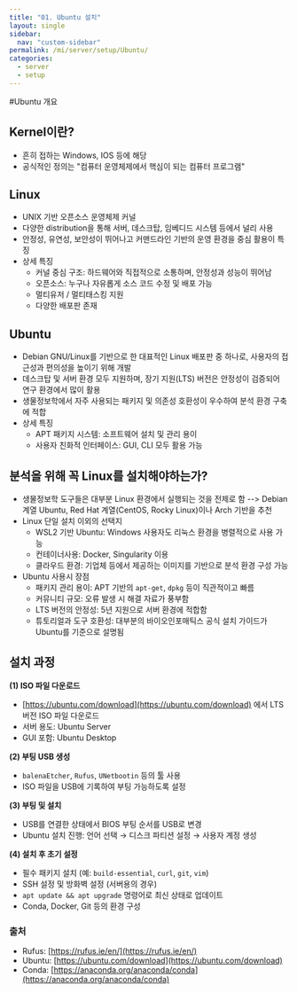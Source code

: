 ```yaml
---
title: "01. Ubuntu 설치"
layout: single
sidebar:
  nav: "custom-sidebar"
permalink: /mi/server/setup/Ubuntu/
categories:
  - server
  - setup
---
```


#Ubuntu 개요

## Kernel이란?

- 흔히 접하는 Windows, IOS 등에 해당
- 공식적인 정의는 "컴퓨터 운영체제에서 핵심이 되는 컴퓨터 프로그램"


## Linux

- UNIX 기반 오픈소스 운영체제 커널
- 다양한 distribution을 통해 서버, 데스크탑, 임베디드 시스템 등에서 널리 사용
- 안정성, 유연성, 보안성이 뛰어나고 커맨드라인 기반의 운영 환경을 중심 활용이 특징
- 상세 특징
  - 커널 중심 구조: 하드웨어와 직접적으로 소통하며, 안정성과 성능이 뛰어남
  - 오픈소스: 누구나 자유롭게 소스 코드 수정 및 배포 가능
  - 멀티유저 / 멀티태스킹 지원
  - 다양한 배포판 존재


## Ubuntu

- Debian GNU/Linux를 기반으로 한 대표적인 Linux 배포판 중 하나로, 사용자의 접근성과 편의성을 높이기 위해 개발
- 데스크탑 및 서버 환경 모두 지원하며, 장기 지원(LTS) 버전은 안정성이 검증되어 연구 환경에서 많이 활용
- 생물정보학에서 자주 사용되는 패키지 및 의존성 호환성이 우수하여 분석 환경 구축에 적합
- 상세 특징
  - APT 패키지 시스템: 소프트웨어 설치 및 관리 용이
  - 사용자 친화적 인터페이스: GUI, CLI 모두 활용 가능


## 분석을 위해 꼭 Linux를 설치해야하는가?

  - 생물정보학 도구들은 대부분 Linux 환경에서 실행되는 것을 전제로 함 --> Debian 계열 Ubuntu, Red Hat 계열(CentOS, Rocky Linux)이나 Arch 기반을 추천
  - Linux 단일 설치 이외의 선택지
     - WSL2 기반 Ubuntu: Windows 사용자도 리눅스 환경을 병렬적으로 사용 가능
     - 컨테이너사용: Docker, Singularity 이용 
     - 클라우드 환경: 기업체 등에서 제공하는 이미지를 기반으로 분석 환경 구성 가능
  - Ubuntu 사용시 장점
     - 패키지 관리 용이: APT 기반의 `apt-get`, `dpkg` 등이 직관적이고 빠름  
     - 커뮤니티 규모: 오류 발생 시 해결 자료가 풍부함  
     - LTS 버전의 안정성: 5년 지원으로 서버 환경에 적합함  
     - 튜토리얼과 도구 호환성: 대부분의 바이오인포매틱스 공식 설치 가이드가 Ubuntu를 기준으로 설명됨


## 설치 과정  

   **(1) ISO 파일 다운로드**  
   - [https://ubuntu.com/download](https://ubuntu.com/download) 에서 LTS 버전 ISO 파일 다운로드  
   - 서버 용도: Ubuntu Server  
   - GUI 포함: Ubuntu Desktop  
   
   **(2) 부팅 USB 생성**  
   - `balenaEtcher`, `Rufus`, `UNetbootin` 등의 툴 사용  
   - ISO 파일을 USB에 기록하여 부팅 가능하도록 설정

   **(3) 부팅 및 설치**  
   - USB를 연결한 상태에서 BIOS 부팅 순서를 USB로 변경  
   - Ubuntu 설치 진행: 언어 선택 → 디스크 파티션 설정 → 사용자 계정 생성

   **(4) 설치 후 초기 설정**  
   - 필수 패키지 설치 (예: `build-essential`, `curl`, `git`, `vim`)  
   - SSH 설정 및 방화벽 설정 (서버용의 경우)  
   - `apt update && apt upgrade` 명령어로 최신 상태로 업데이트  
   - Conda, Docker, Git 등의 환경 구성



### 출처
  - Rufus: [https://rufus.ie/en/](https://rufus.ie/en/)
  - Ubuntu: [https://ubuntu.com/download](https://ubuntu.com/download)
  - Conda: [https://anaconda.org/anaconda/conda](https://anaconda.org/anaconda/conda)
